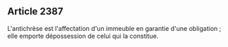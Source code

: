Article 2387
----
L'antichrèse est l'affectation d'un immeuble en garantie d'une obligation ; elle
emporte dépossession de celui qui la constitue.
